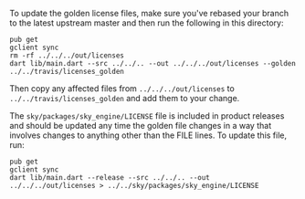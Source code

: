 To update the golden license files, make sure you've rebased your branch to the latest upstream master and then run the following in this directory:

```
pub get
gclient sync
rm -rf ../../../out/licenses
dart lib/main.dart --src ../../.. --out ../../../out/licenses --golden ../../travis/licenses_golden
```

Then copy any affected files from `../../../out/licenses` to `../../travis/licenses_golden` and add them to your change.

The `sky/packages/sky_engine/LICENSE` file is included in product releases and should be updated any time the golden file changes in a way that involves changes to anything other than the FILE lines.  To update this file, run:

```
pub get
gclient sync
dart lib/main.dart --release --src ../../.. --out ../../../out/licenses > ../../sky/packages/sky_engine/LICENSE
```

